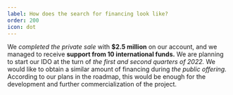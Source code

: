 ```yaml
---
label: How does the search for financing look like?
order: 200
icon: dot
---
```


We *completed the private sale* with **$2.5 million** on our account, and we managed to receive **support from 10 international funds.** We are planning to start our IDO at the turn of *the first and second quarters of 2022.* We would like to obtain a similar amount of financing during *the public offering.* According to our plans in the roadmap, this would be enough for the development and further commercialization of the project.